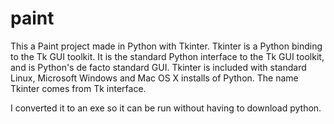 # paint
This a Paint project made in Python with Tkinter. Tkinter is a Python binding to the Tk GUI toolkit. It is the standard Python interface to the Tk GUI toolkit, and is Python's de facto standard GUI. Tkinter is included with standard Linux, Microsoft Windows and Mac OS X installs of Python. The name Tkinter comes from Tk interface.

I converted it to an exe so it can be run without having to download python.

